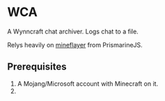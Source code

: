 # WCA
A Wynncraft chat archiver. Logs chat to a file.

Relys heavily on <a target="_blank" href="https://github.com/PrismarineJS/mineflayer">mineflayer</a> from PrismarineJS.

## Prerequisites
1. A Mojang/Microsoft account with Minecraft on it.
2. 

